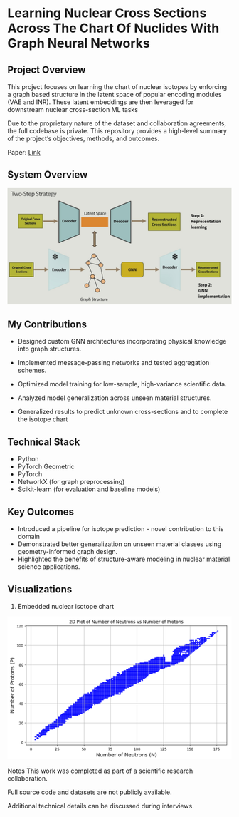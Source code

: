 # Learning Nuclear Cross Sections Across The Chart Of Nuclides With Graph Neural Networks

## Project Overview

This project focuses on learning the chart of nuclear isotopes by enforcing a graph based structure in the latent space of popular encoding modules (VAE and INR). These latent embeddings are then leveraged for downstream nuclear cross-section ML tasks

Due to the proprietary nature of the dataset and collaboration agreements, the full codebase is private. This repository provides a high-level summary of the project’s objectives, methods, and outcomes.

Paper: [Link](https://arxiv.org/pdf/2404.02332)

## System Overview

![alt text](overview.jpg)


## My Contributions

* Designed custom GNN architectures incorporating physical knowledge into graph structures.

* Implemented message-passing networks and tested aggregation schemes.

* Optimized model training for low-sample, high-variance scientific data.

* Analyzed model generalization across unseen material structures.

* Generalized results to predict unknown cross-sections and to complete the isotope chart

## Technical Stack

* Python
* PyTorch Geometric
* PyTorch
* NetworkX (for graph preprocessing)
* Scikit-learn (for evaluation and baseline models)

## Key Outcomes

* Introduced a pipeline for isotope prediction - novel contribution to this domain
* Demonstrated better generalization on unseen material classes using geometry-informed graph design.
* Highlighted the benefits of structure-aware modeling in nuclear material science applications.

## Visualizations

1. Embedded nuclear isotope chart

![Chart of the nuclear isotopes embedded in the latent space of the encoding modules](isotope_chart.png)


Notes
This work was completed as part of a scientific research collaboration.

Full source code and datasets are not publicly available.

Additional technical details can be discussed during interviews.

